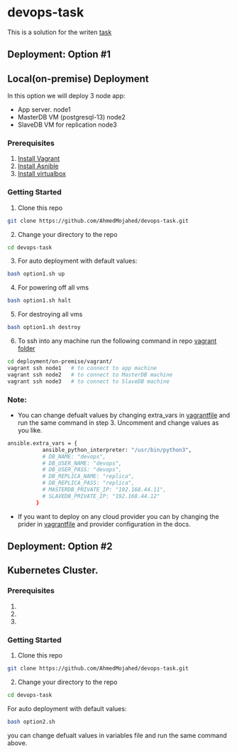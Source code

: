 # devops-task
This is a solution for the writen [task](/InfrastructureTestAssignment.pdf)

## Deployment: Option #1

## Local(on-premise) Deployment

In this option we will deploy 3 node app:
- App server. node1
- MasterDB VM (postgresql-13) node2
- SlaveDB VM for replication node3

### Prerequisites
1. [Install Vagrant](https://www.vagrantup.com/downloads)
2. [Install Asnible](https://docs.ansible.com/ansible/latest/installation_guide/intro_installation.html)
3. [Install virtualbox](https://www.virtualbox.org/wiki/Downloads)

### Getting Started

1. Clone this repo
```bash
git clone https://github.com/AhmedMojahed/devops-task.git
```
2. Change your directory to the repo
```bash
cd devops-task
```
3. For auto deployment with default values:
```bash
bash option1.sh up
```
4. For powering off all vms
```bash
bash option1.sh halt
```
5. For destroying all vms
```bash
bash option1.sh destroy
```
6. To ssh into any machine run the following command in repo [vagrant folder](/deployment/on-premise/vagrant/)
```bash
cd deployment/on-premise/vagrant/
vagrant ssh node1   # to connect to app machine
vagrant ssh node2   # to connect to MasterDB machine
vagrant ssh node3   # to connect to SlaveDB machine
```

### Note:
- You can change defualt values by changing extra_vars in [vagrantfile](/deployment/on-premise/vagrant/Vagrantfile) and run the same command in step 3.
Uncomment and change values as you like.
 ```bash
 ansible.extra_vars = { 
            ansible_python_interpreter: "/usr/bin/python3",
            # DB_NAME: "devops",
            # DB_USER_NAME: "devops",
            # DB_USER_PASS: "devops",
            # DB_REPLICA_NAME: "replica",
            # DB_REPLICA_PASS: "replica",
            # MASTERDB_PRIVATE_IP: "192.168.44.11",
            # SLAVEDB_PRIVATE_IP: "192.168.44.12"
          }
```
- If you want to deploy on any cloud provider you can by changing the prider in [vagrantfile](/deployment/on-premise/vagrant/Vagrantfile) and provider configuration in the docs.

## Deployment: Option #2

## Kubernetes Cluster.

### Prerequisites
1.
2.
3.

### Getting Started

1. Clone this repo
```bash
git clone https://github.com/AhmedMojahed/devops-task.git
```
2. Change your directory to the repo
```bash
cd devops-task
```
For auto deployment with default values:
```bash
bash option2.sh
```
you can change defualt values in variables file and run the same command above. 


